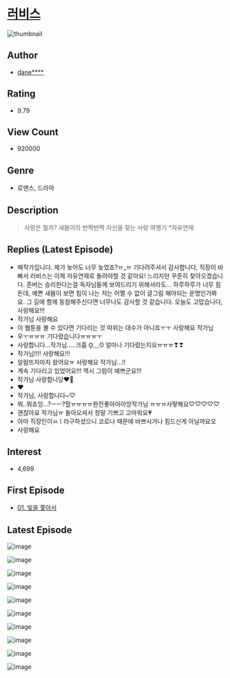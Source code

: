 # [러비스](https://comic.naver.com/bestChallenge/list?titleId=700018)
![thumbnail](https://image-comic.pstatic.net/user_contents_data/challenge_comic/2019/10/31/312015/thumbnail_202x1644b48c097_c9ec_4004_89f4_b20088613907_00001807.JPEG)

## Author
- [dane****](https://comic.naver.com/artistTitle?id=312015)

## Rating
- 9.79

## View Count
- 920000

## Genre
- 로맨스, 드라마

## Description
> 사랑은 뭘까? 새봄이의 반짝반짝 자신을 찾는 사랑 여행기 *자유연재

## Replies (Latest Episode)
- 몌작가입니다. 제가 늦어도 너무 늦었죠?ㅠ_ㅠ 기다려주셔서 감사합니다, 직장이 바빠서 러비스는 이제 자유연재로 돌려야할 것 같아요! 느리지만 꾸준히 찾아오겠습니다. 존버는 승리한다는걸 독자님들께 보여드리기 위해서라도... 하루하루가 너무 힘든데, 예쁜 새봄이 보면 힘이 나는 저는 어쩔 수 없이 글그림 해야되는 운명인가봐요. 그 길에 함께 동참해주신다면 너무나도 감사할 것 같습니다. 오늘도 고맙습니다, 사랑해요!!!
- 작가님 사랑해요
- 이 웹툰을 볼 수 있다면 기다리는 것 따위는 대수가 아니죠ㅜㅜ 사랑해요 작가님
- 우ㅜㅠㅠㅠ 기다렸습니다ㅠㅠㅠㅜ
- 사랑합니다...작가님.....크흡 ʘ̥﹏ʘ 얼마나 기다렸는지요ㅠㅠㅠ❣❣
- 작가님!!!! 사랑해요!!!
- 알람뜨자마자 왔어요ㅠ 사랑해요 작가님...!!
- 계속 기다리고 있었어요!!! 역시 그림이 예쁘군요!!!
- 작가님 사랑합니당❤🌙
- ♥
- 작가님, 사랑합니다~♡
- 뭐..뭐죠잉...?ㅡㅡ?헐ㅠㅠㅠㅠ완전좋아아아앙작가님 ㅠㅠㅠ사랗해요♡♡♡♡♡
- 괜찮아요 작가님ㅠ 돌아오셔서 정말 기쁘고 고마워요💗
- 아마 직장인이ㅛㅣ라구하셨으니 코로나 때문에 바쁘시거나 힘드신게 아닐까요오
- 사랑해요

## Interest
- 4,699

## First Episode
- [01. 빛을 쫓아서](https://comic.naver.com/bestChallenge/detail?titleId=700018&no=32)

## Latest Episode
![image](https://image-comic.pstatic.net/user_contents_data/challenge_comic/2020/03/11/312015/upload_3473455330056286308.jpeg)

![image](https://image-comic.pstatic.net/user_contents_data/challenge_comic/2020/03/11/312015/upload_7017225265318487350.jpeg)

![image](https://image-comic.pstatic.net/user_contents_data/challenge_comic/2020/03/11/312015/upload_3834079725071054437.jpeg)

![image](https://image-comic.pstatic.net/user_contents_data/challenge_comic/2020/03/11/312015/upload_7365693490679919417.jpeg)

![image](https://image-comic.pstatic.net/user_contents_data/challenge_comic/2020/03/11/312015/upload_7365747563442823472.jpeg)

![image](https://image-comic.pstatic.net/user_contents_data/challenge_comic/2020/03/11/312015/upload_3690759475329131830.jpeg)

![image](https://image-comic.pstatic.net/user_contents_data/challenge_comic/2020/03/11/312015/upload_7234300948345075252.jpeg)

![image](https://image-comic.pstatic.net/user_contents_data/challenge_comic/2020/03/11/312015/upload_3545795688386343223.jpeg)

![image](https://image-comic.pstatic.net/user_contents_data/challenge_comic/2020/03/11/312015/upload_3833460910528213301.jpeg)

![image](https://image-comic.pstatic.net/user_contents_data/challenge_comic/2020/03/11/312015/upload_7089288378439710512.jpeg)
